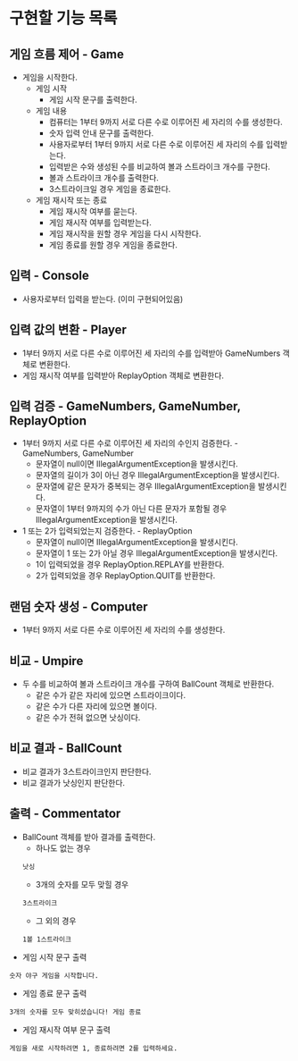# 구현할 기능 목록

## 게임 흐름 제어 - Game

- 게임을 시작한다.
    - 게임 시작
        - 게임 시작 문구를 출력한다.
    - 게임 내용
        - 컴퓨터는 1부터 9까지 서로 다른 수로 이루어진 세 자리의 수를 생성한다.
        - 숫자 입력 안내 문구를 출력한다.
        - 사용자로부터 1부터 9까지 서로 다른 수로 이루어진 세 자리의 수를 입력받는다.
        - 입력받은 수와 생성된 수를 비교하여 볼과 스트라이크 개수를 구한다.
        - 볼과 스트라이크 개수를 출력한다.
        - 3스트라이크일 경우 게임을 종료한다.
    - 게임 재시작 또는 종료
        - 게임 재시작 여부를 묻는다.
        - 게임 재시작 여부를 입력받는다.
        - 게임 재시작을 원할 경우 게임을 다시 시작한다.
        - 게임 종료를 원할 경우 게임을 종료한다.

## 입력 - Console

- 사용자로부터 입력을 받는다. (이미 구현되어있음)

## 입력 값의 변환 - Player

- 1부터 9까지 서로 다른 수로 이루어진 세 자리의 수를 입력받아 GameNumbers 객체로 변환한다.
- 게임 재시작 여부를 입력받아 ReplayOption 객체로 변환한다.

## 입력 검증 - GameNumbers, GameNumber, ReplayOption

- 1부터 9까지 서로 다른 수로 이루어진 세 자리의 수인지 검증한다. - GameNumbers, GameNumber
    - 문자열이 null이면 IllegalArgumentException을 발생시킨다.
    - 문자열의 길이가 3이 아닌 경우 IllegalArgumentException을 발생시킨다.
    - 문자열에 같은 문자가 중복되는 경우 IllegalArgumentException을 발생시킨다.
    - 문자열이 1부터 9까지의 수가 아닌 다른 문자가 포함될 경우 IllegalArgumentException을 발생시킨다.
- 1 또는 2가 입력되었는지 검증한다. - ReplayOption
    - 문자열이 null이면 IllegalArgumentException을 발생시킨다.
    - 문자열이 1 또는 2가 아닐 경우 IllegalArgumentException을 발생시킨다.
    - 1이 입력되었을 경우 ReplayOption.REPLAY를 반환한다.
    - 2가 입력되었을 경우 ReplayOption.QUIT를 반환한다.

## 랜덤 숫자 생성 - Computer

- 1부터 9까지 서로 다른 수로 이루어진 세 자리의 수를 생성한다.

## 비교 - Umpire

- 두 수를 비교하여 볼과 스트라이크 개수를 구하여 BallCount 객체로 반환한다.
    - 같은 수가 같은 자리에 있으면 스트라이크이다.
    - 같은 수가 다른 자리에 있으면 볼이다.
    - 같은 수가 전혀 없으면 낫싱이다.

## 비교 결과 - BallCount

- 비교 결과가 3스트라이크인지 판단한다.
- 비교 결과가 낫싱인지 판단한다.

## 출력 - Commentator

- BallCount 객체를 받아 결과를 출력한다.
    - 하나도 없는 경우
  ``` 
  낫싱 
  ```
    - 3개의 숫자를 모두 맞힐 경우
  ```
  3스트라이크
  ```
    - 그 외의 경우
  ```
  1볼 1스트라이크
  ```
- 게임 시작 문구 출력

```
숫자 야구 게임을 시작합니다.
```

- 게임 종료 문구 출력

```
3개의 숫자를 모두 맞히셨습니다! 게임 종료
```

- 게임 재시작 여부 문구 출력

```
게임을 새로 시작하려면 1, 종료하려면 2를 입력하세요.
```